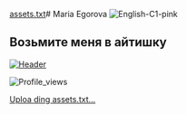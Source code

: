 [assets.txt](https://github.com/user-attachments/files/19894423/assets.txt)# Maria Egorova     ![English-C1-pink](https://github.com/user-attachments/assets/50c98be7-ab2a-43d0-afd5-76669e2c8185)
## Возьмите меня в айтишку

[![Header](https://github.com/user-attachments/assets/907a870f-1216-4e1a-a081-c4d7de6a9406)](https://web.telegram.org/k/#@MariaKourskaya)

![Profile_views](https://komarev.com/ghpvc/?username=MariaEgorova421&color=ff69b4&style=for-the-badge)

[Uploa
ding assets.txt…]()





